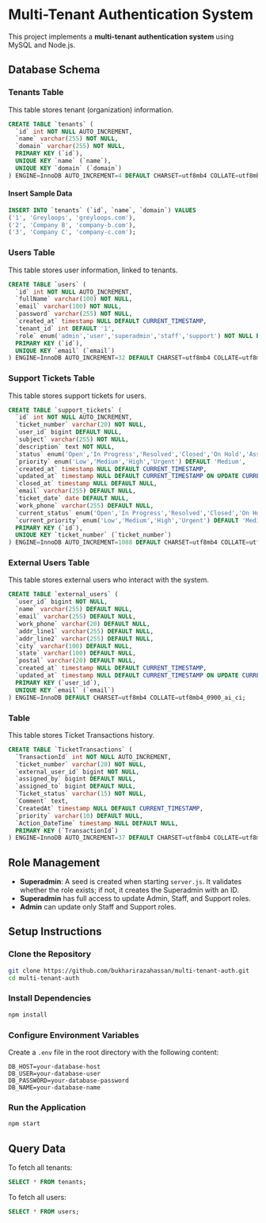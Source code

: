 # Multi-Tenant Authentication System

This project implements a **multi-tenant authentication system** using MySQL and Node.js.

## Database Schema

### Tenants Table

This table stores tenant (organization) information.

```sql
CREATE TABLE `tenants` (
  `id` int NOT NULL AUTO_INCREMENT,
  `name` varchar(255) NOT NULL,
  `domain` varchar(255) NOT NULL,
  PRIMARY KEY (`id`),
  UNIQUE KEY `name` (`name`),
  UNIQUE KEY `domain` (`domain`)
) ENGINE=InnoDB AUTO_INCREMENT=4 DEFAULT CHARSET=utf8mb4 COLLATE=utf8mb4_0900_ai_ci;
```

#### Insert Sample Data

```sql
INSERT INTO `tenants` (`id`, `name`, `domain`) VALUES
('1', 'Greyloops', 'greyloops.com'),
('2', 'Company B', 'company-b.com'),
('3', 'Company C', 'company-c.com');
```

### Users Table

This table stores user information, linked to tenants.

```sql
CREATE TABLE `users` (
  `id` int NOT NULL AUTO_INCREMENT,
  `fullName` varchar(100) NOT NULL,
  `email` varchar(100) NOT NULL,
  `password` varchar(255) NOT NULL,
  `created_at` timestamp NULL DEFAULT CURRENT_TIMESTAMP,
  `tenant_id` int DEFAULT '1',
  `role` enum('admin','user','superadmin','staff','support') NOT NULL DEFAULT 'user',
  PRIMARY KEY (`id`),
  UNIQUE KEY `email` (`email`)
) ENGINE=InnoDB AUTO_INCREMENT=32 DEFAULT CHARSET=utf8mb4 COLLATE=utf8mb4_0900_ai_ci;
```

### Support Tickets Table

This table stores support tickets for users.

```sql
CREATE TABLE `support_tickets` (
  `id` int NOT NULL AUTO_INCREMENT,
  `ticket_number` varchar(20) NOT NULL,
  `user_id` bigint DEFAULT NULL,
  `subject` varchar(255) NOT NULL,
  `description` text NOT NULL,
  `status` enum('Open','In Progress','Resolved','Closed','On Hold','Assigned') DEFAULT 'Open',
  `priority` enum('Low','Medium','High','Urgent') DEFAULT 'Medium',
  `created_at` timestamp NULL DEFAULT CURRENT_TIMESTAMP,
  `updated_at` timestamp NULL DEFAULT CURRENT_TIMESTAMP ON UPDATE CURRENT_TIMESTAMP,
  `closed_at` timestamp NULL DEFAULT NULL,
  `email` varchar(255) DEFAULT NULL,
  `ticket_date` date DEFAULT NULL,
  `work_phone` varchar(255) DEFAULT NULL,
  `current_status` enum('Open','In Progress','Resolved','Closed','On Hold','Assigned') DEFAULT 'Open',
  `current_priority` enum('Low','Medium','High','Urgent') DEFAULT 'Medium',
  PRIMARY KEY (`id`),
  UNIQUE KEY `ticket_number` (`ticket_number`)
) ENGINE=InnoDB AUTO_INCREMENT=1088 DEFAULT CHARSET=utf8mb4 COLLATE=utf8mb4_0900_ai_ci;
```

### External Users Table

This table stores external users who interact with the system.

```sql
CREATE TABLE `external_users` (
  `user_id` bigint NOT NULL,
  `name` varchar(255) DEFAULT NULL,
  `email` varchar(255) DEFAULT NULL,
  `work_phone` varchar(20) DEFAULT NULL,
  `addr_line1` varchar(255) DEFAULT NULL,
  `addr_line2` varchar(255) DEFAULT NULL,
  `city` varchar(100) DEFAULT NULL,
  `state` varchar(100) DEFAULT NULL,
  `postal` varchar(20) DEFAULT NULL,
  `created_at` timestamp NULL DEFAULT CURRENT_TIMESTAMP,
  `updated_at` timestamp NULL DEFAULT CURRENT_TIMESTAMP ON UPDATE CURRENT_TIMESTAMP,
  PRIMARY KEY (`user_id`),
  UNIQUE KEY `email` (`email`)
) ENGINE=InnoDB DEFAULT CHARSET=utf8mb4 COLLATE=utf8mb4_0900_ai_ci;
```
###  Table

This table stores Ticket Transactions history.

```sql
CREATE TABLE `TicketTransactions` (
  `TransactionId` int NOT NULL AUTO_INCREMENT,
  `ticket_number` varchar(20) NOT NULL,
  `external_user_id` bigint NOT NULL,
  `assigned_by` bigint DEFAULT NULL,
  `assigned_to` bigint DEFAULT NULL,
  `Ticket_status` varchar(15) NOT NULL,
  `Comment` text,
  `CreatedAt` timestamp NULL DEFAULT CURRENT_TIMESTAMP,
  `priority` varchar(10) DEFAULT NULL,
  `Action_DateTime` timestamp NULL DEFAULT NULL,
  PRIMARY KEY (`TransactionId`)
) ENGINE=InnoDB AUTO_INCREMENT=37 DEFAULT CHARSET=utf8mb4 COLLATE=utf8mb4_0900_ai_ci;
```


## Role Management

- **Superadmin**: A seed is created when starting `server.js`. It validates whether the role exists; if not, it creates the Superadmin with an ID.
- **Superadmin** has full access to update Admin, Staff, and Support roles.
- **Admin** can update only Staff and Support roles.

## Setup Instructions

### Clone the Repository

```sh
git clone https://github.com/bukharirazahassan/multi-tenant-auth.git
cd multi-tenant-auth
```

### Install Dependencies

```sh
npm install
```

### Configure Environment Variables

Create a `.env` file in the root directory with the following content:

```env
DB_HOST=your-database-host
DB_USER=your-database-user
DB_PASSWORD=your-database-password
DB_NAME=your-database-name
```

### Run the Application

```sh
npm start
```

## Query Data

To fetch all tenants:

```sql
SELECT * FROM tenants;
```

To fetch all users:

```sql
SELECT * FROM users;
```



